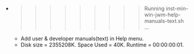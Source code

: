 * >>>>>>>>> Running inst-min-win-jwm-help-manuals-text.sh ...
  * Add user & developer manuals(text) in Help menu.
  * Disk size = 2355208K. Space Used = 40K. Runtime = 00:00:00:01.
